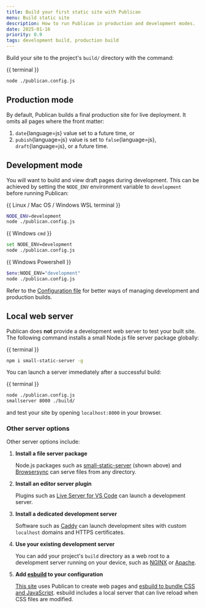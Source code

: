 ```yaml
---
title: Build your first static site with Publican
menu: Build static site
description: How to run Publican in production and development modes.
date: 2025-01-16
priority: 0.9
tags: development build, production build
---
```


Build your site to the project's `build/` directory with the command:

{{ terminal }}
```bash
node ./publican.config.js
```


## Production mode

By default, Publican builds a final production site for live deployment. It omits all pages where the front matter:

1. `date`{language=js} value set to a future time, or
1. `pubish`{language=js} value is set to `false`{language=js}, `draft`{language=js}, or a future time.


## Development mode

You will want to build and view draft pages during development. This can be achieved by setting the `NODE_ENV` environment variable to `development` before running Publican:

{{ Linux / Mac OS / Windows WSL terminal }}
```bash
NODE_ENV=development
node ./publican.config.js
```

{{ Windows `cmd` }}
```bash
set NODE_ENV=development
node ./publican.config.js
```

{{ Windows Powershell }}
```bash
$env:NODE_ENV="development"
node ./publican.config.js
```

Refer to the [Configuration file](--ROOT--docs/setup/configuration/) for better ways of managing development and production builds.


## Local web server

Publican does **not** provide a development web server to test your built site. The following command installs a small Node.js file server package globally:

{{ terminal }}
```bash
npm i small-static-server -g
```

You can launch a server immediately after a successful build:

{{ terminal }}
```bash
node ./publican.config.js
smallserver 8000 ./build/
```

and test your site by opening `localhost:8000` in your browser.


### Other server options

Other server options include:

1. **Install a file server package**

   Node.js packages such as [small-static-server](https://www.npmjs.com/package/small-static-server) (shown above) and [Browsersync](https://browsersync.io/) can serve files from any directory.

1. **Install an editor server plugin**

   Plugins such as [Live Server for VS Code](https://marketplace.visualstudio.com/items?itemName=ritwickdey.LiveServer) can launch a development server.

1. **Install a dedicated development server**

   Software such as [Caddy](https://caddyserver.com/) can launch development sites with custom `localhost` domains and HTTPS certificates.

1. **Use your existing development server**

   You can add your project's `build` directory as a web root to a development server running on your device, such as [NGINX](https://nginx.org/) or [Apache](https://httpd.apache.org/).

1. **Add [esbuild](https://esbuild.github.io/) to your configuration**

   [This site](https://github.com/craigbuckler/publican.dev) uses Publican to create web pages and [esbuild to bundle CSS and JavaScript](--ROOT--docs/recipe/build/esbuild/). esbuild includes a local server that can live reload when CSS files are modified.
